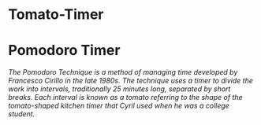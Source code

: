 # Tomato-Timer
 
 <h1> Pomodoro Timer </h1>
 
 <i>The Pomodoro Technique is a method of managing time developed by Francesco Cirillo in the late 1980s. The technique uses a timer to divide the work into intervals, traditionally 25 minutes long, separated by short breaks. Each interval is known as a tomato referring to the shape of the tomato-shaped kitchen timer that Cyril used when he was a college student.</i>
